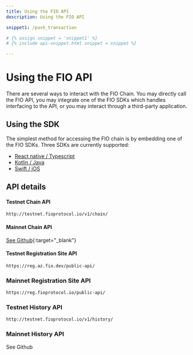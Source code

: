 ```yaml
---
title: Using the FIO API
description: Using the FIO API

snippet1: /push_transaction

# {% assign snippet = 'snippet1' %}
# {% include api-snippet.html snippet = snippet %}

---
```


# Using the FIO API

There are several ways to interact with the FIO Chain. You may directly call the FIO API, you may integrate one of the FIO SDKs which handles interfacing to the API, or you may interact through a third-party application. 

## Using the SDK

The simplest method for accessing the FIO chain is by embedding one of the FIO SDKs. Three SDKs are currently supported:

* [React native / Typescript](https://github.com/fioprotocol/fiosdk_typescript)
* [Kotlin / Java](https://github.com/fioprotocol/fiosdk_kotlin)
* [Swift / iOS](https://github.com/fioprotocol/fiosdk_ios)

## API details

#### Testnet Chain API

`http://testnet.fioprotocol.io/v1/chain/`

#### Mainnet Chain API

[See Github](https://github.com/fioprotocol/fio.mainnet){:target="_blank"}

#### Testnet Registration Site API

`https://reg.az.fio.dev/public-api/`

### Mainnet Registration Site API

`https://reg.fioprotocol.io/public-api/`

### Testnet History API

`http://testnet.fioprotocol.io/v1/history/`

### Mainnet History API

See Github
